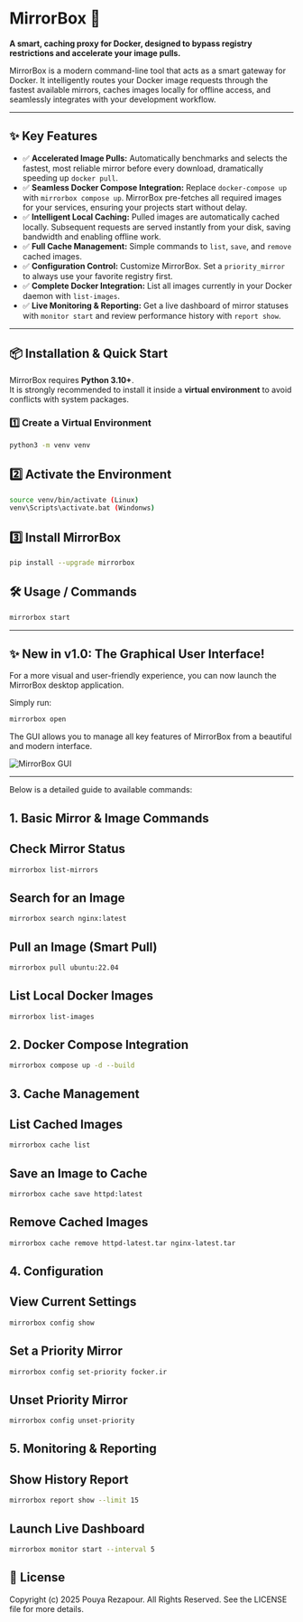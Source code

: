 # MirrorBox 🚀

**A smart, caching proxy for Docker, designed to bypass registry restrictions and accelerate your image pulls.**

MirrorBox is a modern command-line tool that acts as a smart gateway for Docker. It intelligently routes your Docker image requests through the fastest available mirrors, caches images locally for offline access, and seamlessly integrates with your development workflow.

---

## ✨ Key Features

- ✅ **Accelerated Image Pulls:** Automatically benchmarks and selects the fastest, most reliable mirror before every download, dramatically speeding up `docker pull`.
- ✅ **Seamless Docker Compose Integration:** Replace `docker-compose up` with `mirrorbox compose up`. MirrorBox pre-fetches all required images for your services, ensuring your projects start without delay.
- ✅ **Intelligent Local Caching:** Pulled images are automatically cached locally. Subsequent requests are served instantly from your disk, saving bandwidth and enabling offline work.
- ✅ **Full Cache Management:** Simple commands to `list`, `save`, and `remove` cached images.
- ✅ **Configuration Control:** Customize MirrorBox. Set a `priority_mirror` to always use your favorite registry first.
- ✅ **Complete Docker Integration:** List all images currently in your Docker daemon with `list-images`.
- ✅ **Live Monitoring & Reporting:** Get a live dashboard of mirror statuses with `monitor start` and review performance history with `report show`.

---

## 📦 Installation & Quick Start

MirrorBox requires **Python 3.10+**.  
It is strongly recommended to install it inside a **virtual environment** to avoid conflicts with system packages.

### 1️⃣ Create a Virtual Environment
```bash
python3 -m venv venv
```

## 2️⃣ Activate the Environment
```bash
source venv/bin/activate (Linux)
venv\Scripts\activate.bat (Windonws)
```
## 3️⃣ Install MirrorBox
```bash
pip install --upgrade mirrorbox
```
## 🛠️ Usage / Commands
```bash
mirrorbox start
```

---

## ✨ New in v1.0: The Graphical User Interface!

For a more visual and user-friendly experience, you can now launch the MirrorBox desktop application.

Simply run:
```bash
mirrorbox open
```

The GUI allows you to manage all key features of MirrorBox from a beautiful and modern interface.

![MirrorBox GUI](assets/mirrorbox-gui.png)

---


Below is a detailed guide to available commands:
## 1. Basic Mirror & Image Commands
## Check Mirror Status
```bash
mirrorbox list-mirrors
```
## Search for an Image
```bash
mirrorbox search nginx:latest
```
## Pull an Image (Smart Pull)
```bash
mirrorbox pull ubuntu:22.04
```
## List Local Docker Images
```bash
mirrorbox list-images
```

## 2. Docker Compose Integration
```bash
mirrorbox compose up -d --build
```

## 3. Cache Management
## List Cached Images
```bash
mirrorbox cache list
```
## Save an Image to Cache
```bash
mirrorbox cache save httpd:latest
```
## Remove Cached Images
```bash
mirrorbox cache remove httpd-latest.tar nginx-latest.tar
```

## 4. Configuration
## View Current Settings
```bash
mirrorbox config show
```
## Set a Priority Mirror
```bash
mirrorbox config set-priority focker.ir
```
## Unset Priority Mirror
```bash
mirrorbox config unset-priority
```

## 5. Monitoring & Reporting
## Show History Report
```bash
mirrorbox report show --limit 15
```
## Launch Live Dashboard
```bash
mirrorbox monitor start --interval 5
```
## 📄 License
Copyright (c) 2025 Pouya Rezapour.
All Rights Reserved. See the LICENSE file for more details.









